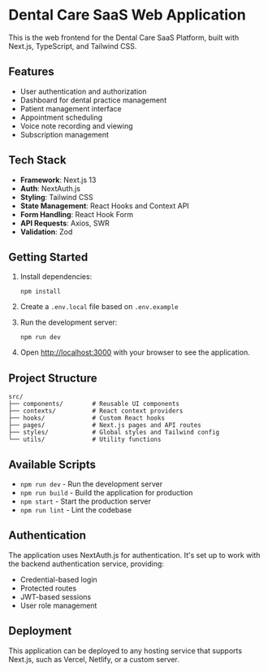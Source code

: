 # Dental Care SaaS Web Application

This is the web frontend for the Dental Care SaaS Platform, built with Next.js, TypeScript, and Tailwind CSS.

## Features

- User authentication and authorization
- Dashboard for dental practice management
- Patient management interface
- Appointment scheduling
- Voice note recording and viewing
- Subscription management

## Tech Stack

- **Framework**: Next.js 13
- **Auth**: NextAuth.js
- **Styling**: Tailwind CSS
- **State Management**: React Hooks and Context API
- **Form Handling**: React Hook Form
- **API Requests**: Axios, SWR
- **Validation**: Zod

## Getting Started

1. Install dependencies:
   ```
   npm install
   ```

2. Create a `.env.local` file based on `.env.example`

3. Run the development server:
   ```
   npm run dev
   ```

4. Open [http://localhost:3000](http://localhost:3000) with your browser to see the application.

## Project Structure

```
src/
├── components/        # Reusable UI components
├── contexts/          # React context providers
├── hooks/             # Custom React hooks
├── pages/             # Next.js pages and API routes
├── styles/            # Global styles and Tailwind config
└── utils/             # Utility functions
```

## Available Scripts

- `npm run dev` - Run the development server
- `npm run build` - Build the application for production
- `npm start` - Start the production server
- `npm run lint` - Lint the codebase

## Authentication

The application uses NextAuth.js for authentication. It's set up to work with the backend authentication service, providing:

- Credential-based login
- Protected routes
- JWT-based sessions
- User role management

## Deployment

This application can be deployed to any hosting service that supports Next.js, such as Vercel, Netlify, or a custom server. 